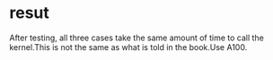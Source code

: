 # resut
After testing, all three cases take the same amount of time to call the kernel.This is not the same as what is told in the book.Use A100.